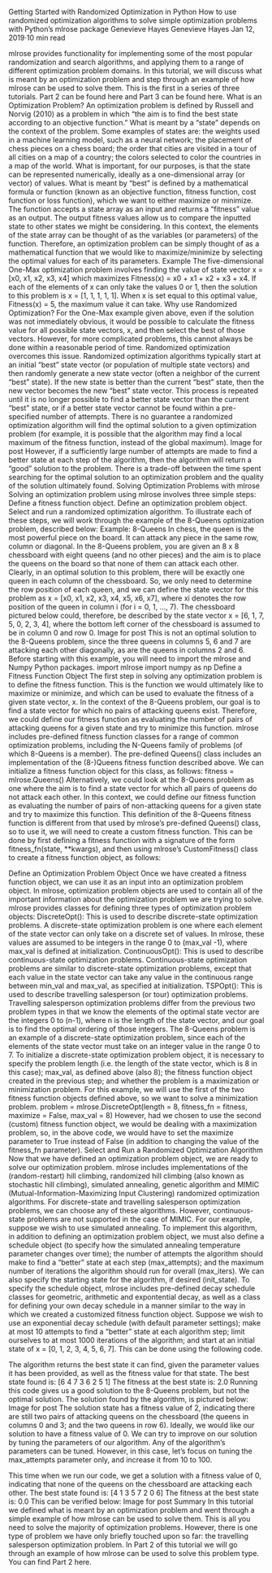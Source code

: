 Getting Started with Randomized Optimization in Python
How to use randomized optimization algorithms to solve simple optimization problems with Python’s mlrose package
Genevieve Hayes
Genevieve Hayes
Jan 12, 2019·10 min read

mlrose provides functionality for implementing some of the most popular randomization and search algorithms, and applying them to a range of different optimization problem domains.
In this tutorial, we will discuss what is meant by an optimization problem and step through an example of how mlrose can be used to solve them. This is the first in a series of three tutorials. Part 2 can be found here and Part 3 can be found here.
What is an Optimization Problem?
An optimization problem is defined by Russell and Norvig (2010) as a problem in which “the aim is to find the best state according to an objective function.”
What is meant by a “state” depends on the context of the problem. Some examples of states are:
the weights used in a machine learning model, such as a neural network;
the placement of chess pieces on a chess board;
the order that cities are visited in a tour of all cities on a map of a country;
the colors selected to color the countries in a map of the world.
What is important, for our purposes, is that the state can be represented numerically, ideally as a one-dimensional array (or vector) of values.
What is meant by “best” is defined by a mathematical formula or function (known as an objective function, fitness function, cost function or loss function), which we want to either maximize or minimize. The function accepts a state array as an input and returns a “fitness” value as an output.
The output fitness values allow us to compare the inputted state to other states we might be considering. In this context, the elements of the state array can be thought of as the variables (or parameters) of the function.
Therefore, an optimization problem can be simply thought of as a mathematical function that we would like to maximize/minimize by selecting the optimal values for each of its parameters.
Example
The five-dimensional One-Max optimization problem involves finding the value of state vector x = [x0, x1, x2, x3, x4] which maximizes Fitness(x) = x0 + x1 + x2 + x3 + x4.
If each of the elements of x can only take the values 0 or 1, then the solution to this problem is x = [1, 1, 1, 1, 1]. When x is set equal to this optimal value, Fitness(x) = 5, the maximum value it can take.
Why use Randomized Optimization?
For the One-Max example given above, even if the solution was not immediately obvious, it would be possible to calculate the fitness value for all possible state vectors, x, and then select the best of those vectors.
However, for more complicated problems, this cannot always be done within a reasonable period of time. Randomized optimization overcomes this issue.
Randomized optimization algorithms typically start at an initial “best” state vector (or population of multiple state vectors) and then randomly generate a new state vector (often a neighbor of the current “best” state).
If the new state is better than the current “best” state, then the new vector becomes the new “best” state vector.
This process is repeated until it is no longer possible to find a better state vector than the current “best” state, or if a better state vector cannot be found within a pre-specified number of attempts.
There is no guarantee a randomized optimization algorithm will find the optimal solution to a given optimization problem (for example, it is possible that the algorithm may find a local maximum of the fitness function, instead of the global maximum).
Image for post
However, if a sufficiently large number of attempts are made to find a better state at each step of the algorithm, then the algorithm will return a “good” solution to the problem.
There is a trade-off between the time spent searching for the optimal solution to an optimization problem and the quality of the solution ultimately found.
Solving Optimization Problems with mlrose
Solving an optimization problem using mlrose involves three simple steps:
Define a fitness function object.
Define an optimization problem object.
Select and run a randomized optimization algorithm.
To illustrate each of these steps, we will work through the example of the 8-Queens optimization problem, described below:
Example: 8-Queens
In chess, the queen is the most powerful piece on the board. It can attack any piece in the same row, column or diagonal. In the 8-Queens problem, you are given an 8 x 8 chessboard with eight queens (and no other pieces) and the aim is to place the queens on the board so that none of them can attack each other.
Clearly, in an optimal solution to this problem, there will be exactly one queen in each column of the chessboard. So, we only need to determine the row position of each queen, and we can define the state vector for this problem as x = [x0, x1, x2, x3, x4, x5, x6, x7], where x­i denotes the row position of the queen in column i (for i = 0, 1, …, 7).
The chessboard pictured below could, therefore, be described by the state vector x = [6, 1, 7, 5, 0, 2, 3, 4], where the bottom left corner of the chessboard is assumed to be in column 0 and row 0.
Image for post
This is not an optimal solution to the 8-Queens problem, since the three queens in columns 5, 6 and 7 are attacking each other diagonally, as are the queens in columns 2 and 6.
Before starting with this example, you will need to import the mlrose and Numpy Python packages.
import mlrose
import numpy as np
Define a Fitness Function Object
The first step in solving any optimization problem is to define the fitness function. This is the function we would ultimately like to maximize or minimize, and which can be used to evaluate the fitness of a given state vector, x.
In the context of the 8-Queens problem, our goal is to find a state vector for which no pairs of attacking queens exist. Therefore, we could define our fitness function as evaluating the number of pairs of attacking queens for a given state and try to minimize this function.
mlrose includes pre-defined fitness function classes for a range of common optimization problems, including the N-Queens family of problems (of which 8-Queens is a member). The pre-defined Queens() class includes an implementation of the (8-)Queens fitness function described above.
We can initialize a fitness function object for this class, as follows:
fitness = mlrose.Queens()
Alternatively, we could look at the 8-Queens problem as one where the aim is to find a state vector for which all pairs of queens do not attack each other. In this context, we could define our fitness function as evaluating the number of pairs of non-attacking queens for a given state and try to maximize this function.
This definition of the 8-Queens fitness function is different from that used by mlrose’s pre-defined Queens() class, so to use it, we will need to create a custom fitness function. This can be done by first defining a fitness function with a signature of the form fitness_fn(state, **kwargs), and then using mlrose’s CustomFitness() class to create a fitness function object, as follows:

Define an Optimization Problem Object
Once we have created a fitness function object, we can use it as an input into an optimization problem object. In mlrose, optimization problem objects are used to contain all of the important information about the optimization problem we are trying to solve.
mlrose provides classes for defining three types of optimization problem objects:
DiscreteOpt(): This is used to describe discrete-state optimization problems. A discrete-state optimization problem is one where each element of the state vector can only take on a discrete set of values. In mlrose, these values are assumed to be integers in the range 0 to (max_val -1), where max_val is defined at initialization.
ContinuousOpt(): This is used to describe continuous-state optimization problems. Continuous-state optimization problems are similar to discrete-state optimization problems, except that each value in the state vector can take any value in the continuous range between min_val and max_val, as specified at initialization.
TSPOpt(): This is used to describe travelling salesperson (or tour) optimization problems. Travelling salesperson optimization problems differ from the previous two problem types in that we know the elements of the optimal state vector are the integers 0 to (n-1), where n is the length of the state vector, and our goal is to find the optimal ordering of those integers.
The 8-Queens problem is an example of a discrete-state optimization problem, since each of the elements of the state vector must take on an integer value in the range 0 to 7.
To initialize a discrete-state optimization problem object, it is necessary to specify the problem length (i.e. the length of the state vector, which is 8 in this case); max_val, as defined above (also 8); the fitness function object created in the previous step; and whether the problem is a maximization or minimization problem.
For this example, we will use the first of the two fitness function objects defined above, so we want to solve a minimization problem.
problem = mlrose.DiscreteOpt(length = 8, fitness_fn = fitness,
                             maximize = False, max_val = 8)
However, had we chosen to use the second (custom) fitness function object, we would be dealing with a maximization problem, so, in the above code, we would have to set the maximize parameter to True instead of False (in addition to changing the value of the fitness_fn parameter).
Select and Run a Randomized Optimization Algorithm
Now that we have defined an optimization problem object, we are ready to solve our optimization problem. mlrose includes implementations of the (random-restart) hill climbing, randomized hill climbing (also known as stochastic hill climbing), simulated annealing, genetic algorithm and MIMIC (Mutual-Information-Maximizing Input Clustering) randomized optimization algorithms.
For discrete-state and travelling salesperson optimization problems, we can choose any of these algorithms. However, continuous-state problems are not supported in the case of MIMIC.
For our example, suppose we wish to use simulated annealing. To implement this algorithm, in addition to defining an optimization problem object, we must also define a schedule object (to specify how the simulated annealing temperature parameter changes over time); the number of attempts the algorithm should make to find a “better” state at each step (max_attempts); and the maximum number of iterations the algorithm should run for overall (max_iters). We can also specify the starting state for the algorithm, if desired (init_state).
To specify the schedule object, mlrose includes pre-defined decay schedule classes for geometric, arithmetic and expontential decay, as well as a class for defining your own decay schedule in a manner similar to the way in which we created a customized fitness function object.
Suppose we wish to use an exponential decay schedule (with default parameter settings); make at most 10 attempts to find a “better” state at each algorithm step; limit ourselves to at most 1000 iterations of the algorithm; and start at an initial state of x = [0, 1, 2, 3, 4, 5, 6, 7]. This can be done using the following code.

The algorithm returns the best state it can find, given the parameter values it has been provided, as well as the fitness value for that state.
The best state found is:  [6 4 7 3 6 2 5 1]
The fitness at the best state is:  2.0
Running this code gives us a good solution to the 8-Queens problem, but not the optimal solution. The solution found by the algorithm, is pictured below:
Image for post
The solution state has a fitness value of 2, indicating there are still two pairs of attacking queens on the chessboard (the queens in columns 0 and 3; and the two queens in row 6). Ideally, we would like our solution to have a fitness value of 0.
We can try to improve on our solution by tuning the parameters of our algorithm. Any of the algorithm’s parameters can be tuned. However, in this case, let’s focus on tuning the max_attempts parameter only, and increase it from 10 to 100.

This time when we run our code, we get a solution with a fitness value of 0, indicating that none of the queens on the chessboard are attacking each other.
The best state found is:  [4 1 3 5 7 2 0 6]
The fitness at the best state is:  0.0
This can be verified below:
Image for post
Summary
In this tutorial we defined what is meant by an optimization problem and went through a simple example of how mlrose can be used to solve them. This is all you need to solve the majority of optimization problems.
However, there is one type of problem we have only briefly touched upon so far: the travelling salesperson optimization problem. In Part 2 of this tutorial we will go through an example of how mlrose can be used to solve this problem type. You can find Part 2 here.
